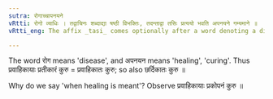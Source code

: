 ```yaml
---
sutra: रोगाच्चापनयने
vRtti: रोगो व्याधिः । तद्वाचिनः शब्दाद्या षष्ठी विभक्तिः, तदन्ताद्वा तसिः प्रत्ययो भवति अपनयने गम्यमाने ॥
vRtti_eng: The affix _tasi_ comes optionally after a word denoting a disease, ending in the sixth case, when the healing of the same is denoted.

---
```

The word रोग means 'disease', and अपनयन means 'healing', 'curing'. Thus प्रवाहिकायाः प्रतीकारं कुरु = प्रवाहिकातः कुरु; so also छर्दिकातः कुरु ॥

Why do we say 'when healing is meant'? Observe प्रवाहिकायाः प्रकोपनं कुरु ॥
